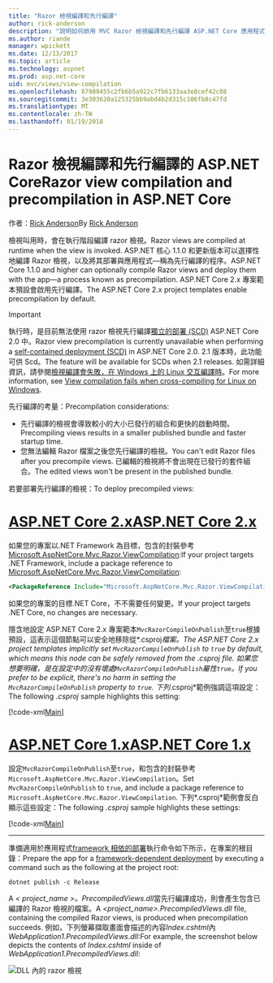 ```yaml
---
title: "Razor 檢視編譯和先行編譯"
author: rick-anderson
description: "說明如何啟用 MVC Razor 檢視編譯和先行編譯 ASP.NET Core 應用程式中的參考文件。"
ms.author: riande
manager: wpickett
ms.date: 12/13/2017
ms.topic: article
ms.technology: aspnet
ms.prod: asp.net-core
uid: mvc/views/view-compilation
ms.openlocfilehash: 87989455c2fb6b5a922c7fb6133aa3e8cef42c88
ms.sourcegitcommit: 3e303620a125325bb9abd4b2d315c106fb8c47fd
ms.translationtype: MT
ms.contentlocale: zh-TW
ms.lasthandoff: 01/19/2018
---
```

# <a name="razor-view-compilation-and-precompilation-in-aspnet-core"></a><span data-ttu-id="05fa0-103">Razor 檢視編譯和先行編譯的 ASP.NET Core</span><span class="sxs-lookup"><span data-stu-id="05fa0-103">Razor view compilation and precompilation in ASP.NET Core</span></span>

<span data-ttu-id="05fa0-104">作者：[Rick Anderson](https://twitter.com/RickAndMSFT)</span><span class="sxs-lookup"><span data-stu-id="05fa0-104">By [Rick Anderson](https://twitter.com/RickAndMSFT)</span></span>

<span data-ttu-id="05fa0-105">檢視叫用時，會在執行階段編譯 razor 檢視。</span><span class="sxs-lookup"><span data-stu-id="05fa0-105">Razor views are compiled at runtime when the view is invoked.</span></span> <span data-ttu-id="05fa0-106">ASP.NET 核心 1.1.0 和更新版本可以選擇性地編譯 Razor 檢視，以及將其部署與應用程式&mdash;稱為先行編譯的程序。</span><span class="sxs-lookup"><span data-stu-id="05fa0-106">ASP.NET Core 1.1.0 and higher can optionally compile Razor views and deploy them with the app&mdash;a process known as precompilation.</span></span> <span data-ttu-id="05fa0-107">ASP.NET Core 2.x 專案範本預設會啟用先行編譯。</span><span class="sxs-lookup"><span data-stu-id="05fa0-107">The ASP.NET Core 2.x project templates enable precompilation by default.</span></span>

> [!IMPORTANT]
> <span data-ttu-id="05fa0-108">執行時，是目前無法使用 razor 檢視先行編譯[獨立的部署 (SCD)](/dotnet/core/deploying/#self-contained-deployments-scd) ASP.NET Core 2.0 中。</span><span class="sxs-lookup"><span data-stu-id="05fa0-108">Razor view precompilation is currently unavailable when performing a [self-contained deployment (SCD)](/dotnet/core/deploying/#self-contained-deployments-scd) in ASP.NET Core 2.0.</span></span> <span data-ttu-id="05fa0-109">2.1 版本時，此功能可供 Scd。</span><span class="sxs-lookup"><span data-stu-id="05fa0-109">The feature will be available for SCDs when 2.1 releases.</span></span> <span data-ttu-id="05fa0-110">如需詳細資訊，請參閱[檢視編譯會失敗，在 Windows 上的 Linux 交互編譯時](https://github.com/aspnet/MvcPrecompilation/issues/102)。</span><span class="sxs-lookup"><span data-stu-id="05fa0-110">For more information, see [View compilation fails when cross-compiling for Linux on Windows](https://github.com/aspnet/MvcPrecompilation/issues/102).</span></span>

<span data-ttu-id="05fa0-111">先行編譯的考量：</span><span class="sxs-lookup"><span data-stu-id="05fa0-111">Precompilation considerations:</span></span>

* <span data-ttu-id="05fa0-112">先行編譯的檢視會導致較小的大小已發行的組合和更快的啟動時間。</span><span class="sxs-lookup"><span data-stu-id="05fa0-112">Precompiling views results in a smaller published bundle and faster startup time.</span></span>
* <span data-ttu-id="05fa0-113">您無法編輯 Razor 檔案之後您先行編譯的檢視。</span><span class="sxs-lookup"><span data-stu-id="05fa0-113">You can't edit Razor files after you precompile views.</span></span> <span data-ttu-id="05fa0-114">已編輯的檢視將不會出現在已發行的套件組合。</span><span class="sxs-lookup"><span data-stu-id="05fa0-114">The edited views won't be present in the published bundle.</span></span> 

<span data-ttu-id="05fa0-115">若要部署先行編譯的檢視：</span><span class="sxs-lookup"><span data-stu-id="05fa0-115">To deploy precompiled views:</span></span>

# <a name="aspnet-core-2xtabaspnetcore2x"></a>[<span data-ttu-id="05fa0-116">ASP.NET Core 2.x</span><span class="sxs-lookup"><span data-stu-id="05fa0-116">ASP.NET Core 2.x</span></span>](#tab/aspnetcore2x)

<span data-ttu-id="05fa0-117">如果您的專案以.NET Framework 為目標，包含的封裝參考[Microsoft.AspNetCore.Mvc.Razor.ViewCompilation](https://www.nuget.org/packages/Microsoft.AspNetCore.Mvc.Razor.ViewCompilation/):</span><span class="sxs-lookup"><span data-stu-id="05fa0-117">If your project targets .NET Framework, include a package reference to [Microsoft.AspNetCore.Mvc.Razor.ViewCompilation](https://www.nuget.org/packages/Microsoft.AspNetCore.Mvc.Razor.ViewCompilation/):</span></span>

```xml
<PackageReference Include="Microsoft.AspNetCore.Mvc.Razor.ViewCompilation" Version="2.0.0" PrivateAssets="All" />
```

<span data-ttu-id="05fa0-118">如果您的專案的目標.NET Core，不不需要任何變更。</span><span class="sxs-lookup"><span data-stu-id="05fa0-118">If your project targets .NET Core, no changes are necessary.</span></span>

<span data-ttu-id="05fa0-119">隱含地設定 ASP.NET Core 2.x 專案範本`MvcRazorCompileOnPublish`至`true`根據預設，這表示這個節點可以安全地移除從*.csproj*檔案。</span><span class="sxs-lookup"><span data-stu-id="05fa0-119">The ASP.NET Core 2.x project templates implicitly set `MvcRazorCompileOnPublish` to `true` by default, which means this node can be safely removed from the *.csproj* file.</span></span> <span data-ttu-id="05fa0-120">如果您想要明確，是在設定中的沒有壞處`MvcRazorCompileOnPublish`屬性`true`。</span><span class="sxs-lookup"><span data-stu-id="05fa0-120">If you prefer to be explicit, there's no harm in setting the `MvcRazorCompileOnPublish` property to `true`.</span></span> <span data-ttu-id="05fa0-121">下列*.csproj*範例強調這項設定：</span><span class="sxs-lookup"><span data-stu-id="05fa0-121">The following *.csproj* sample highlights this setting:</span></span>

[!code-xml[Main](view-compilation\sample\MvcRazorCompileOnPublish2.csproj?highlight=5)]

# <a name="aspnet-core-1xtabaspnetcore1x"></a>[<span data-ttu-id="05fa0-122">ASP.NET Core 1.x</span><span class="sxs-lookup"><span data-stu-id="05fa0-122">ASP.NET Core 1.x</span></span>](#tab/aspnetcore1x)

<span data-ttu-id="05fa0-123">設定`MvcRazorCompileOnPublish`至`true`，和包含的封裝參考`Microsoft.AspNetCore.Mvc.Razor.ViewCompilation`。</span><span class="sxs-lookup"><span data-stu-id="05fa0-123">Set `MvcRazorCompileOnPublish` to `true`, and include a package reference to `Microsoft.AspNetCore.Mvc.Razor.ViewCompilation`.</span></span> <span data-ttu-id="05fa0-124">下列*.csproj*範例會反白顯示這些設定：</span><span class="sxs-lookup"><span data-stu-id="05fa0-124">The following *.csproj* sample highlights these settings:</span></span>

[!code-xml[Main](view-compilation\sample\MvcRazorCompileOnPublish.csproj?highlight=5,12)]

---

<span data-ttu-id="05fa0-125">準備適用於應用程式[framework 相依的部署](/dotnet/core/deploying/#framework-dependent-deployments-fdd)執行命令如下所示，在專案的根目錄：</span><span class="sxs-lookup"><span data-stu-id="05fa0-125">Prepare the app for a [framework-dependent deployment](/dotnet/core/deploying/#framework-dependent-deployments-fdd) by executing a command such as the following at the project root:</span></span>

```console
dotnet publish -c Release
```

<span data-ttu-id="05fa0-126">A *< project_name >。PrecompiledViews.dll*當先行編譯成功，則會產生包含已編譯的 Razor 檢視的檔案。</span><span class="sxs-lookup"><span data-stu-id="05fa0-126">A *<project_name>.PrecompiledViews.dll* file, containing the compiled Razor views, is produced when precompilation succeeds.</span></span> <span data-ttu-id="05fa0-127">例如，下列螢幕擷取畫面會描述的內容*Index.cshtml*內*WebApplication1.PrecompiledViews.dll*:</span><span class="sxs-lookup"><span data-stu-id="05fa0-127">For example, the screenshot below depicts the contents of *Index.cshtml* inside of *WebApplication1.PrecompiledViews.dll*:</span></span>

![DLL 內的 razor 檢視](view-compilation/_static/razor-views-in-dll.png)
